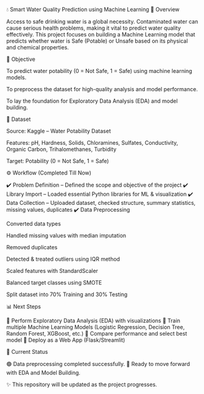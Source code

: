 💧 Smart Water Quality Prediction using Machine Learning
📌 Overview

Access to safe drinking water is a global necessity. Contaminated water can cause serious health problems, making it vital to predict water quality effectively. This project focuses on building a Machine Learning model that predicts whether water is Safe (Potable) or Unsafe based on its physical and chemical properties.

🎯 Objective

To predict water potability (0 = Not Safe, 1 = Safe) using machine learning models.

To preprocess the dataset for high-quality analysis and model performance.

To lay the foundation for Exploratory Data Analysis (EDA) and model building.

📂 Dataset

Source: Kaggle – Water Potability Dataset

Features: pH, Hardness, Solids, Chloramines, Sulfates, Conductivity, Organic Carbon, Trihalomethanes, Turbidity

Target: Potability (0 = Not Safe, 1 = Safe)

⚙️ Workflow (Completed Till Now)

✔️ Problem Definition – Defined the scope and objective of the project
✔️ Library Import – Loaded essential Python libraries for ML & visualization
✔️ Data Collection – Uploaded dataset, checked structure, summary statistics, missing values, duplicates
✔️ Data Preprocessing

Converted data types

Handled missing values with median imputation

Removed duplicates

Detected & treated outliers using IQR method

Scaled features with StandardScaler

Balanced target classes using SMOTE

Split dataset into 70% Training and 30% Testing

📊 Next Steps

🔹 Perform Exploratory Data Analysis (EDA) with visualizations
🔹 Train multiple Machine Learning Models (Logistic Regression, Decision Tree, Random Forest, XGBoost, etc.)
🔹 Compare performance and select best model
🔹 Deploy as a Web App (Flask/Streamlit)

🚀 Current Status

🟢 Data preprocessing completed successfully.
📌 Ready to move forward with EDA and Model Building.

✨ This repository will be updated as the project progresses.
